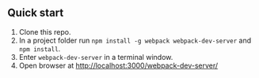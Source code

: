 ## Quick start

1. Clone this repo. 
2. In a project folder run `npm install -g webpack webpack-dev-server` and `npm install`.
4. Enter `webpack-dev-server` in a terminal window.
5. Open browser at <a href="http://localhost:3000/webpack-dev-server/">http://localhost:3000/webpack-dev-server/</a>

